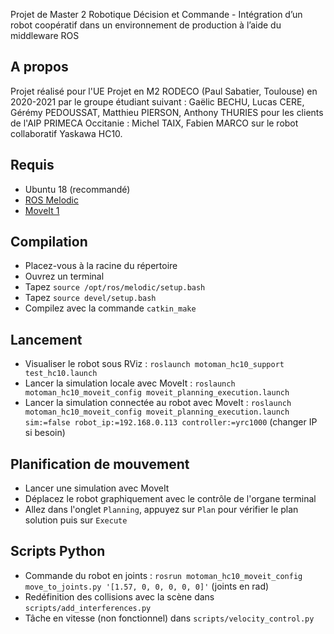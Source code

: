 Projet de Master 2 Robotique Décision et Commande - Intégration d’un robot coopératif dans un
environnement de production à l’aide du middleware ROS

## A propos
Projet réalisé pour l'UE Projet en M2 RODECO (Paul Sabatier, Toulouse) en 2020-2021 par le groupe étudiant suivant : Gaëlic BECHU, Lucas CERE, Gérémy PEDOUSSAT, Matthieu PIERSON, Anthony THURIES
pour les clients de l'AIP PRIMECA Occitanie : Michel TAIX, Fabien MARCO
sur le robot collaboratif Yaskawa HC10.

## Requis

* Ubuntu 18 (recommandé)
* [ROS Melodic](http://wiki.ros.org/melodic)
* [MoveIt 1](https://moveit.ros.org/install/)

## Compilation

* Placez-vous à la racine du répertoire
* Ouvrez un terminal
* Tapez `source /opt/ros/melodic/setup.bash`
* Tapez `source devel/setup.bash`
* Compilez avec la commande `catkin_make`

## Lancement

* Visualiser le robot sous RViz : `roslaunch motoman_hc10_support test_hc10.launch`
* Lancer la simulation locale avec MoveIt : `roslaunch motoman_hc10_moveit_config moveit_planning_execution.launch`
* Lancer la simulation connectée au robot avec MoveIt : `roslaunch motoman_hc10_moveit_config moveit_planning_execution.launch sim:=false robot_ip:=192.168.0.113 controller:=yrc1000` (changer IP si besoin)

## Planification de mouvement

* Lancer une simulation avec MoveIt
* Déplacez le robot graphiquement avec le contrôle de l'organe terminal
* Allez dans l'onglet `Planning`, appuyez sur `Plan` pour vérifier le plan solution puis sur `Execute`

## Scripts Python

* Commande du robot en joints : `rosrun motoman_hc10_moveit_config move_to_joints.py '[1.57, 0, 0, 0, 0, 0]'` (joints en rad)
* Redéfinition des collisions avec la scène dans `scripts/add_interferences.py`
* Tâche en vitesse (non fonctionnel) dans `scripts/velocity_control.py`
